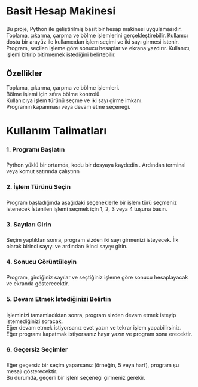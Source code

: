 

# Basit Hesap Makinesi
### 
Bu proje, Python ile geliştirilmiş basit bir hesap makinesi uygulamasıdır. Toplama, çıkarma, çarpma ve bölme işlemlerini gerçekleştirebilir. Kullanıcı dostu bir arayüz ile kullanıcıdan işlem seçimi ve iki sayı girmesi istenir. Program, seçilen işleme göre sonucu hesaplar ve ekrana yazdırır. Kullanıcı, işlemi bitirip bitirmemek istediğini belirtebilir.

## Özellikler
Toplama, çıkarma, çarpma ve bölme işlemleri. <br/>
Bölme işlemi için sıfıra bölme kontrolü. <br/>
Kullanıcıya işlem türünü seçme ve iki sayı girme imkanı. <br/>
Programın kapanması veya devam etme seçeneği. <br/>

# Kullanım Talimatları
### 1. Programı Başlatın
#####
Python yüklü bir ortamda, kodu bir dosyaya kaydedin . Ardından terminal veya komut satırında çalıştırın
### 2. İşlem Türünü Seçin
#####
Program başladığında aşağıdaki seçeneklerle bir işlem türü seçmeniz istenecek İstenilen işlemi seçmek için 1, 2, 3 veya 4 tuşuna basın.
### 3. Sayıları Girin
#####
Seçim yaptıktan sonra, program sizden iki sayı girmenizi isteyecek. İlk olarak birinci sayıyı ve ardından ikinci sayıyı girin.
### 4. Sonucu Görüntüleyin
#####
Program, girdiğiniz sayılar ve seçtiğiniz işleme göre sonucu hesaplayacak ve ekranda gösterecektir.
### 5. Devam Etmek İstediğinizi Belirtin
#####
İşleminizi tamamladıktan sonra, program sizden devam etmek isteyip istemediğinizi soracak. <br/>
Eğer devam etmek istiyorsanız evet yazın ve tekrar işlem yapabilirsiniz. <br/>
Eğer programı kapatmak istiyorsanız hayır yazın ve program sona erecektir.
### 6. Geçersiz Seçimler
#####
Eğer geçersiz bir seçim yaparsanız (örneğin, 5 veya harf), program şu mesajı gösterecektir. <br/>
Bu durumda, geçerli bir işlem seçeneği girmeniz gerekir.
